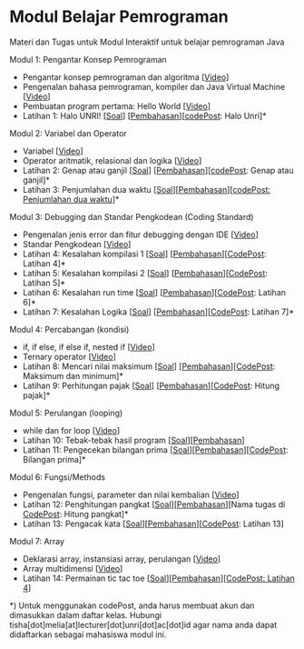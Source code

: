# Modul Belajar Pemrograman
Materi dan Tugas untuk Modul Interaktif untuk belajar pemrograman Java

Modul 1: Pengantar Konsep Pemrograman
- Pengantar konsep pemrograman dan algoritma [[Video](https://youtu.be/rl3S9SiRCEU)]
- Pengenalan bahasa pemrograman, kompiler dan Java Virtual Machine [[Video](https://youtu.be/zqTh9WXW9gg)]
- Pembuatan program pertama: Hello World [[Video](https://youtu.be/lIYRXlUHJRQ)]
- Latihan 1: Halo UNRI! [[Soal](https://github.com/Jurusan-Ilmu-Komputer-Universitas-Riau/Konsep_Pemrograman/tree/main/latihan/latihan1)] [[Pembahasan](https://youtu.be/LIZ-G7iIyFI)][[codePost](https://www.codepost.io/): Halo Unri]*

Modul 2: Variabel dan Operator
- Variabel [[Video](https://youtu.be/Ca0N2hmSd-k)]
- Operator aritmatik, relasional dan logika [[Video](https://youtu.be/uLr7xOZcHio)]
- Latihan 2: Genap atau ganjil [[Soal](https://github.com/Jurusan-Ilmu-Komputer-Universitas-Riau/Konsep_Pemrograman/tree/main/latihan/latihan2)] [[Pembahasan]()][[codePost](https://www.codepost.io/): Genap atau ganjil]*
- Latihan 3: Penjumlahan dua waktu [[Soal](https://github.com/Jurusan-Ilmu-Komputer-Universitas-Riau/Konsep_Pemrograman/tree/main/latihan/latihan3)][[Pembahasan]()][[codePost: Penjumlahan dua waktu](https://www.codepost.io/)]*

Modul 3: Debugging dan Standar Pengkodean (Coding Standard)
- Pengenalan jenis error dan fitur debugging dengan IDE [[Video](https://youtu.be/mcJzoLn8_Ss)]
- Standar Pengkodean [[Video](https://youtu.be/qRAHEnm12Bs)]
- Latihan 4: Kesalahan kompilasi 1 [[Soal](https://github.com/Jurusan-Ilmu-Komputer-Universitas-Riau/Konsep_Pemrograman/tree/main/latihan/latihan4)] [[Pembahasan]()][[CodePost](https://www.codepost.io/): Latihan 4]*
- Latihan 5: Kesalahan kompilasi 2 [[Soal](https://github.com/Jurusan-Ilmu-Komputer-Universitas-Riau/Konsep_Pemrograman/tree/main/latihan/latihan5)] [[Pembahasan]()][[CodePost](https://www.codepost.io/): Latihan 5]*
- Latihan 6: Kesalahan run time [[Soal](https://github.com/Jurusan-Ilmu-Komputer-Universitas-Riau/Konsep_Pemrograman/tree/main/latihan/latihan6)] [[Pembahasan]()][[CodePost](https://www.codepost.io/): Latihan 6]*
- Latihan 7: Kesalahan Logika [[Soal](https://github.com/Jurusan-Ilmu-Komputer-Universitas-Riau/Konsep_Pemrograman/tree/main/latihan/latihan7)] [[Pembahasan]()][[CodePost](https://www.codepost.io/): Latihan 7]*

Modul 4: Percabangan (kondisi)
- if, if else, if else if, nested if [[Video](https://youtu.be/3PDcEyPbODc)]
- Ternary operator [[Video](https://youtu.be/tOL_4tPzWq4)]
- Latihan 8: Mencari nilai maksimum [[Soal](https://github.com/Jurusan-Ilmu-Komputer-Universitas-Riau/Konsep_Pemrograman/tree/main/latihan/latihan8)] [[Pembahasan]()][[CodePost](https://www.codepost.io/): Maksimum dan minimum]*
- Latihan 9: Perhitungan pajak [[Soal](https://github.com/Jurusan-Ilmu-Komputer-Universitas-Riau/Konsep_Pemrograman/tree/main/latihan/latihan9)] [[Pembahasan]()][[CodePost](https://www.codepost.io/): Hitung pajak]*

Modul 5: Perulangan (looping)
- while dan for loop [[Video](https://youtu.be/Gpya9oGrkaY)]
- Latihan 10: Tebak-tebak hasil program [[Soal](https://github.com/Jurusan-Ilmu-Komputer-Universitas-Riau/Konsep_Pemrograman/tree/main/latihan/latihan10)][[Pembahasan]()]
- Latihan 11: Pengecekan bilangan prima [[Soal](https://github.com/Jurusan-Ilmu-Komputer-Universitas-Riau/Konsep_Pemrograman/tree/main/latihan/latihan11)][[Pembahasan](https://youtu.be/WNBCo2NRm0s)][[CodePost](https://www.codepost.io/): Bilangan prima]*

Modul 6: Fungsi/Methods
- Pengenalan fungsi, parameter dan nilai kembalian [[Video](https://youtu.be/X5Vix4Qy1uA)]
- Latihan 12: Penghitungan pangkat [[Soal](https://github.com/Jurusan-Ilmu-Komputer-Universitas-Riau/Konsep_Pemrograman/tree/main/latihan/latihan12)][[Pembahasan](https://www.youtube.com/watch?v=NvVD9q6QoYs)][Nama tugas di [CodePost](https://www.codepost.io/): Hitung pangkat]*
- Latihan 13: Pengacak kata [[Soal](https://github.com/Jurusan-Ilmu-Komputer-Universitas-Riau/Konsep_Pemrograman/tree/main/latihan/latihan3)][[Pembahasan](https://youtu.be/NvVD9q6QoYs)][[CodePost](https://www.codepost.io/): Latihan 13]

Modul 7: Array
- Deklarasi array, instansiasi array, perulangan [[Video](https://youtu.be/tm08XpT-kJw)]
- Array multidimensi [[Video](https://youtu.be/pjOSn8ntsZk)]
- Latihan 14: Permainan tic tac toe [[Soal](https://github.com/Jurusan-Ilmu-Komputer-Universitas-Riau/Konsep_Pemrograman/tree/main/latihan/latihan3)][[Pembahasan]()][[CodePost: Latihan 4](https://www.codepost.io/)]

*) Untuk menggunakan codePost, anda harus membuat akun dan dimasukkan dalam daftar kelas. Hubungi tisha[dot]melia[at]lecturer[dot]unri[dot]ac[dot]id agar nama anda dapat didaftarkan sebagai mahasiswa modul ini.